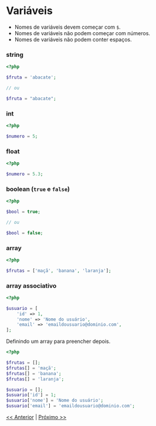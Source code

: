 # Variáveis

- Nomes de variáveis devem começar com `$`.
- Nomes de variáveis não podem começar com números.
- Nomes de variáveis não podem conter espaços.

### string

```php
<?php

$fruta = 'abacate';

// ou

$fruta = "abacate";
```

### int

```php
<?php

$numero = 5;
```

### float

```php
<?php

$numero = 5.3;

```

### boolean (`true` e `false`)

```php
<?php

$bool = true;

// ou

$bool = false;

```

### array

```php
<?php

$frutas = ['maçã', 'banana', 'laranja'];

```

### array associativo

```php
<?php

$usuario = [
    'id' => 1,
    'nome' => 'Nome do usuário',
    'email' => 'emaildousuario@dominio.com',
];

```

Definindo um array para preencher depois.

```php
<?php

$frutas = [];
$frutas[] = 'maçã';
$frutas[] = 'banana';
$frutas[] = 'laranja';

$usuario = [];
$usuario['id'] = 1;
$usuario['nome'] = 'Nome do usuário';
$usuario['email'] = 'emaildousuario@dominio.com';

```

[<< Anterior](https://github.com/agenciasys/as-capacita/blob/master/PHP-basico/Comentarios.md#comentários)
|
[Próximo >>](https://github.com/agenciasys/as-capacita/blob/master/PHP-basico/EstruturasCondicionais.md#estruturas-condicionais)
